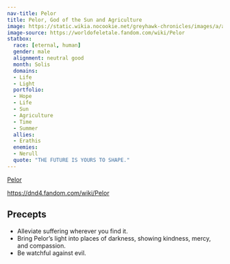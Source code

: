 ```yaml
---
nav-title: Pelor
title: Pelor, God of the Sun and Agriculture
image: https://static.wikia.nocookie.net/greyhawk-chronicles/images/a/a9/Symbol-of-pelor.png
image-source: https://worldofeletale.fandom.com/wiki/Pelor
statbox:
  race: [eternal, human]
  gender: male
  alignment: neutral good
  month: Solis
  domains:
  - Life
  - Light
  portfolio:
  - Hope
  - Life
  - Sun
  - Agriculture
  - Time
  - Summer
  allies:
  - Erathis
  enemies:
  - Nerull
  quote: "THE FUTURE IS YOURS TO SHAPE."
---
```


[Pelor](https://en.wikipedia.org/wiki/Pelor)

https://dnd4.fandom.com/wiki/Pelor

## Precepts

* Alleviate suffering wherever you find it.
* Bring Pelor’s light into places of darkness, showing kindness, mercy, and compassion.
* Be watchful against evil.
